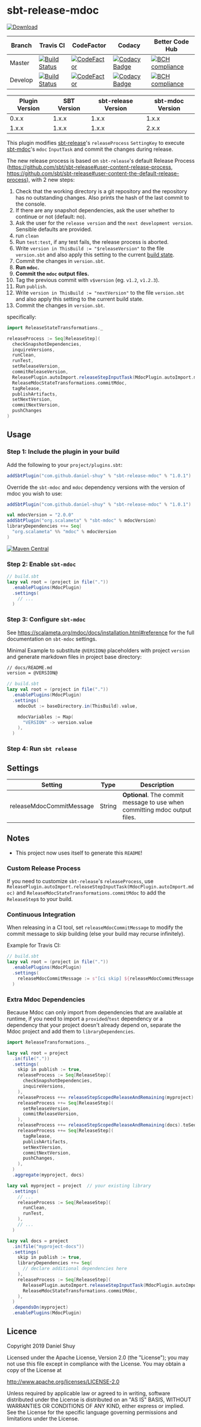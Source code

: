 # sbt-release-mdoc

[![Download](https://api.bintray.com/packages/daniel-shuy/sbt-plugins/sbt-release-mdoc/images/download.svg)](https://bintray.com/daniel-shuy/sbt-plugins/sbt-release-mdoc/_latestVersion)

| Branch  | Travis CI                                                                                                                                    | CodeFactor                                                                                                                                                                                         | Codacy                                                                                                                                                                                                                                                                             | Better Code Hub                                                                                                                   |
| ------- | -------------------------------------------------------------------------------------------------------------------------------------------- | -------------------------------------------------------------------------------------------------------------------------------------------------------------------------------------------------- | ---------------------------------------------------------------------------------------------------------------------------------------------------------------------------------------------------------------------------------------------------------------------------------- | --------------------------------------------------------------------------------------------------------------------------------- |
| Master  | [![Build Status](https://travis-ci.org/daniel-shuy/sbt-release-mdoc.svg?branch=master)](https://travis-ci.org/daniel-shuy/sbt-release-mdoc)  | [![CodeFactor](https://www.codefactor.io/repository/github/daniel-shuy/sbt-release-mdoc/badge/master)](https://www.codefactor.io/repository/github/daniel-shuy/sbt-release-mdoc/overview/master)   | [![Codacy Badge](https://api.codacy.com/project/badge/Grade/7200688e08804c60bbf9cd9107811aaa?branch=master)](https://www.codacy.com/app/daniel-shuy/sbt-release-mdoc?utm_source=github.com&utm_medium=referral&utm_content=daniel-shuy/sbt-release-mdoc&utm_campaign=Badge_Grade)  | [![BCH compliance](https://bettercodehub.com/edge/badge/daniel-shuy/sbt-release-mdoc?branch=master)](https://bettercodehub.com/)  |
| Develop | [![Build Status](https://travis-ci.org/daniel-shuy/sbt-release-mdoc.svg?branch=develop)](https://travis-ci.org/daniel-shuy/sbt-release-mdoc) | [![CodeFactor](https://www.codefactor.io/repository/github/daniel-shuy/sbt-release-mdoc/badge/develop)](https://www.codefactor.io/repository/github/daniel-shuy/sbt-release-mdoc/overview/develop) | [![Codacy Badge](https://api.codacy.com/project/badge/Grade/7200688e08804c60bbf9cd9107811aaa?branch=develop)](https://www.codacy.com/app/daniel-shuy/sbt-release-mdoc?utm_source=github.com&utm_medium=referral&utm_content=daniel-shuy/sbt-release-mdoc&utm_campaign=Badge_Grade) | [![BCH compliance](https://bettercodehub.com/edge/badge/daniel-shuy/sbt-release-mdoc?branch=develop)](https://bettercodehub.com/) |

| Plugin Version | SBT Version | sbt-release Version   | sbt-mdoc Version |
| -------------- | ----------- | --------------------- | ---------------- |
| 0.x.x          | 1.x.x       | 1.x.x                 | 1.x.x            |
| 1.x.x          | 1.x.x       | 1.x.x                 | 2.x.x            |

This plugin modifies [sbt-release](https://github.com/sbt/sbt-release)'s `releaseProcess` `SettingKey` to execute [sbt-mdoc](https://scalameta.org/mdoc/docs/installation.html#sbt)'s `mdoc` `InputTask` and commit the changes during release.

The new release process is based on `sbt-release`'s default Release Process (<https://github.com/sbt/sbt-release#user-content-release-process>, <https://github.com/sbt/sbt-release#user-content-the-default-release-process>), with 2 new steps:

1.  Check that the working directory is a git repository and the repository has no outstanding changes. Also prints the hash of the last commit to the console.
2.  If there are any snapshot dependencies, ask the user whether to continue or not (default: no).
3.  Ask the user for the `release version` and the `next development version`. Sensible defaults are provided.
4.  run `clean`
5.  Run `test:test`, if any test fails, the release process is aborted.
6.  Write `version in ThisBuild := "$releaseVersion"` to the file `version.sbt` and also apply this setting to the current [build state](http://www.scala-sbt.org/release/docs/Build-State.html).
7.  Commit the changes in `version.sbt`.
8.  **Run `mdoc`.**
9.  **Commit the `mdoc` output files.**
10. Tag the previous commit with `v$version` (eg. `v1.2`, `v1.2.3`).
11. Run `publish`.
12. Write `version in ThisBuild := "nextVersion"` to the file `version.sbt` and also apply this setting to the current build state.
13. Commit the changes in `version.sbt`.

specifically:


```scala
import ReleaseStateTransformations._

releaseProcess := Seq[ReleaseStep](
  checkSnapshotDependencies,
  inquireVersions,
  runClean,
  runTest,
  setReleaseVersion,
  commitReleaseVersion,
  ReleasePlugin.autoImport.releaseStepInputTask(MdocPlugin.autoImport.mdoc),
  ReleaseMdocStateTransformations.commitMdoc,
  tagRelease,
  publishArtifacts,
  setNextVersion,
  commitNextVersion,
  pushChanges
)
```

## Usage

### Step 1: Include the plugin in your build

Add the following to your `project/plugins.sbt`:


```scala
addSbtPlugin("com.github.daniel-shuy" % "sbt-release-mdoc" % "1.0.1")
```

Override the `sbt-mdoc` and `mdoc` dependency versions with the version of mdoc you wish to use:


```scala
addSbtPlugin("com.github.daniel-shuy" % "sbt-release-mdoc" % "1.0.1")

val mdocVersion = "2.0.0"
addSbtPlugin("org.scalameta" % "sbt-mdoc" % mdocVersion)
libraryDependencies ++= Seq(
  "org.scalameta" %% "mdoc" % mdocVersion
)
```

[![Maven Central](https://maven-badges.herokuapp.com/maven-central/org.scalameta/mdoc_2.12/badge.svg)](https://maven-badges.herokuapp.com/maven-central/org.scalameta/mdoc_2.12)

### Step 2: Enable `sbt-mdoc`


```scala
// build.sbt
lazy val root = (project in file("."))
  .enablePlugins(MdocPlugin)
  .settings(
    // ...
  )
```

### Step 3: Configure `sbt-mdoc`

See <https://scalameta.org/mdoc/docs/installation.html#reference> for the full documentation on `sbt-mdoc` settings.

Minimal Example to substitute `@VERSION@` placeholders with project `version` and generate markdown files in project base directory:

```markdown
// docs/README.md
version = @VERSION@
```


```scala
// build.sbt
lazy val root = (project in file("."))
  .enablePlugins(MdocPlugin)
  .settings(
    mdocOut := baseDirectory.in(ThisBuild).value,

    mdocVariables := Map(
      "VERSION" -> version.value
    ),
  )
```

### Step 4: Run `sbt release`

## Settings

| Setting                  | Type   | Description                                                                |
| ------------------------ | ------ | -------------------------------------------------------------------------- |
| releaseMdocCommitMessage | String | **Optional**. The commit message to use when committing mdoc output files. |

## Notes

-   This project now uses itself to generate this `README`!

### Custom Release Process

If you need to customize `sbt-release`'s `releaseProcess`, use `ReleasePlugin.autoImport.releaseStepInputTask(MdocPlugin.autoImport.mdoc)` and `ReleaseMdocStateTransformations.commitMdoc` to add the `ReleaseStep`s to your build.

### Continuous Integration

When releasing in a CI tool, set `releaseMdocCommitMessage` to modify the commit message to skip building (else your build may recurse infinitely).

Example for Travis CI:


```scala
// build.sbt
lazy val root = (project in file("."))
  .enablePlugins(MdocPlugin)
  .settings(
    releaseMdocCommitMessage := s"[ci skip] ${releaseMdocCommitMessage.value}"
  )
```

### Extra Mdoc Dependencies

Because Mdoc can only import from dependencies that are available at runtime, if you need to import a `provided`/`test` dependency or a dependency that your project doesn't already depend on, separate the Mdoc project and add them to `libraryDependencies`.


```scala
import ReleaseTransformations._

lazy val root = project
  .in(file("."))
  .settings(
    skip in publish := true,
    releaseProcess := Seq[ReleaseStep](
      checkSnapshotDependencies,
      inquireVersions,
    ),
    releaseProcess ++= releaseStepScopedReleaseAndRemaining(myproject).toSeq,
    releaseProcess ++= Seq[ReleaseStep](
      setReleaseVersion,
      commitReleaseVersion,
    ),
    releaseProcess ++= releaseStepScopedReleaseAndRemaining(docs).toSeq,
    releaseProcess ++= Seq[ReleaseStep](
      tagRelease,
      publishArtifacts,
      setNextVersion,
      commitNextVersion,
      pushChanges,
    ),
  )
  .aggregate(myproject, docs)

lazy val myproject = project  // your existing library
  .settings(
    // ...
    releaseProcess := Seq[ReleaseStep](
      runClean,
      runTest,
    ),
    // ...
  )

lazy val docs = project
  .in(file("myproject-docs"))
  .settings(
    skip in publish := true,
    libraryDependencies ++= Seq(
      // declare additional dependencies here
    ),
    releaseProcess := Seq[ReleaseStep](
      ReleasePlugin.autoImport.releaseStepInputTask(MdocPlugin.autoImport.mdoc),
      ReleaseMdocStateTransformations.commitMdoc,
    ),
  )
  .dependsOn(myproject)
  .enablePlugins(MdocPlugin)
```

## Licence

Copyright 2019 Daniel Shuy

Licensed under the Apache License, Version 2.0 (the "License"); you may not use this file except in compliance with the License. You may obtain a copy of the License at

<http://www.apache.org/licenses/LICENSE-2.0>

Unless required by applicable law or agreed to in writing, software distributed under the License is distributed on an "AS IS" BASIS, WITHOUT WARRANTIES OR CONDITIONS OF ANY KIND, either express or implied. See the License for the specific language governing permissions and limitations under the License.
